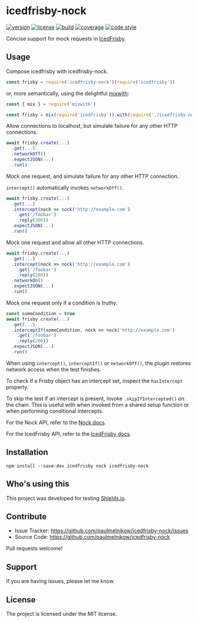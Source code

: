 # icedfrisby-nock

[![version](https://img.shields.io/npm/v/icedfrisby-nock?style=flat-square)][npm]
[![license](https://img.shields.io/npm/l/icedfrisby-nock?style=flat-square)][npm]
[![build](https://img.shields.io/circleci/project/github/paulmelnikow/icedfrisby-nock?style=flat-square)][build]
[![coverage](https://img.shields.io/badge/coverage-100%25-brightgreen?style=flat-square)][coverage]
[![code style](https://img.shields.io/badge/code_style-prettier-ff69b4?style=flat-square)][prettier]

[npm]: https://npmjs.com/icedfrisby-nock
[build]: https://circleci.com/gh/paulmelnikow/icedfrisby-nock/tree/master
[coverage]: https://github.com/paulmelnikow/icedfrisby-nock/blob/master/.nycrc.json
[prettier]: https://prettier.io/

Concise support for mock requests in [IcedFrisby][].

[icedfrisby]: https://github.com/MarkHerhold/IcedFrisby/

## Usage

Compose icedfrisby with icedfrisby-nock.

```js
const frisby = require('icedfrisby-nock')(require('icedfrisby'))
```

or, more semantically, using the delightful [mixwith][]:

```js
const { mix } = require('mixwith')

const frisby = mix(require('icedfrisby')).with(require('./icedfrisby-nock'))
```

Allow connections to localhost, but simulate failure for any other HTTP
connections.

```js
await frisby.create(...)
  .get(...)
  .networkOff()
  .expectJSON(...)
  .run()
```

Mock one request, and simulate failure for any other HTTP connection.

`intercept()` automatically invokes `networkOff()`.

```js
await frisby.create(...)
  .get(...)
  .intercept(nock => nock('http://example.com')
    .get('/foobar')
    .reply(200))
  .expectJSON(...)
  .run()
```

Mock one request and allow all other HTTP connections.

```js
await frisby.create(...)
  .get(...)
  .intercept(nock => nock('http://example.com')
    .get('/foobar')
    .reply(200))
  .networkOn()
  .expectJSON(...)
  .run()
```

Mock one request only if a condition is truthy.

```js
const someCondition = true
await frisby.create(...)
  .get(...)
  .interceptIf(someCondition, nock => nock('http://example.com')
    .get('/foobar')
    .reply(200))
  .expectJSON(...)
  .run()
```

When using `intercept()`, `interceptIf()` or `networkOff()`, the plugin restores network access
when the test finishes.

To check if a Frisby object has an intercept set, inspect the `hasIntercept`
property.

To skip the test if an intercept is present, invoke `.skipIfIntercepted()` on
the chain. This is useful with when invoked from a shared setup function or
when performing conditional intercepts.

For the Nock API, refer to the [Nock docs][].

For the IcedFrisby API, refer to the [IcedFrisby docs][].

[mixwith]: https://github.com/justinfagnani/mixwith.js
[nock docs]: https://github.com/node-nock/nock#use
[icedfrisby docs]: https://github.com/MarkHerhold/IcedFrisby/blob/master/API.md

## Installation

```
npm install --save-dev icedfrisby nock icedfrisby-nock
```

## Who's using this

This project was developed for testing [Shields.io](https://shields.io/).

## Contribute

- Issue Tracker: https://github.com/paulmelnikow/icedfrisby-nock/issues
- Source Code: https://github.com/paulmelnikow/icedfrisby-nock

Pull requests welcome!

## Support

If you are having issues, please let me know.

## License

The project is licensed under the MIT license.
